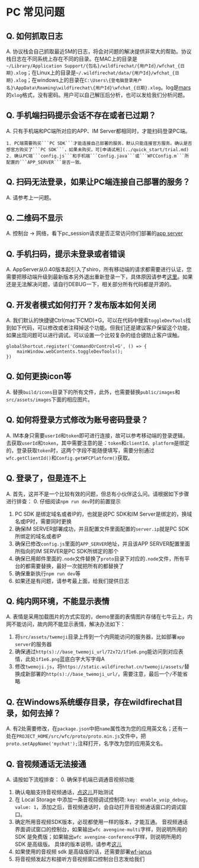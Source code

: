 # PC 常见问题

## Q. 如何抓取日志
A. 协议栈会自己抓取最近5M的日志，将会对问题的解决提供非常大的帮助。协议栈日志在不同系统上存在不同的目录。在MAC上的目录是```~/Library/Application Support/{包名}/wildfirechat/{用户Id}/wfchat_{日期}.xlog```；在Linux上的目录是```~/.wildfirechat/data/{用户Id}/wfchat_{日期}.xlog```；在windows上的目录在```C:\Users\{登电脑登录用户名}\AppData\Roaming\wildfirechat\{用户Id}\wfchat_{日期}.xlog```。log是[mars](https://github.com/Tencent/mars)的```xlog```格式，没有密码。用户可以自己解压后分析，也可以发给我们分析问题。

## Q. 手机端扫码提示会话不存在或者已过期？
A. 只有手机端和PC端所对应的APP、IM Server都相同时，才能扫码登录PC端。

    1. PC端需要购买```PC SDK```才能连接自己部署的服务，默认只能连接官方服务。确认是否想官方购买了```PC SDK```，如果未购买，可[申请试用](../quick_start/trial.md)
    2. 确认PC端```config.js```和手机端```Config.java```或```WFCConfig.m```所配置的```APP_SERVER```是否一致。

## Q. 扫码无法登录，如果让PC端连接自己部署的服务？
A. 请参考上一问题。

## Q. 二维码不显示
A. 控制台 -> 网络，看下pc_session请求是否正常访问你们部署的[app server](../quick_start/server.md)

## Q. 手机扫码，提示未登录或者错误
A. AppServer从0.40版本起引入了shiro，所有移动端的请求都需要进行认证，您需要把移动端升级到最新版本另外退出重新登录一下，具体原因请参考[这里](https://gitee.com/wfchat/app-server/blob/master/README.md#版本兼容)。如果还是无法解决问题，请自行DEBUG一下，相关部分所有代码都是开源的。

## Q. 开发者模式如何打开？发布版本如何关闭
A. 我们默认的快捷键Ctrl(mac下CMD)+G，可以在代码中搜索```toggleDevTools```找到如下代码，可以修改或者注释掉这个功能。但我们还是建议客户保留这个功能，如果出现问题可以进行调试。可以设置一个比较复杂的组合键防止客户误触。
```
globalShortcut.register('CommandOrControl+G', () => {
    mainWindow.webContents.toggleDevTools();
})
```

## Q. 如何更换icon等
A. 替换```build/icons```目录下的所有文件，此外，也需要替换```public/images```和```src/assets/images```下面的相应图片。

## Q. 如何将登录方式修改为账号密码登录？
A. IM本身只需要```userId```和```token```即可进行连接，故可以参考移动端的登录逻辑，去获取```userId```和```token```，其中需要注意的是：```token```和```clientId```、```platform```是绑定的，登录获取```token```时，这两个字段不能随便填写，需要分别通过```wfc.getClientId()```和```Config.getWFCPlatform()```获取。

## Q. 登录了，但是连不上
A. 首先，这并不是一个比较有效的问题，但总有小伙伴这么问。请根据如下步骤进行排查：
0. 仔细阅读```npm run dev```时的前置提示
1. PC SDK 是绑定域名或者IP的，也就是说PC SDK和IM Server是绑定的，换域名或IP时，需要同时更换
2. 确保IM SERVER部署成功，并且配置文件里面配置的```server.ip```就是PC SDK所绑定的域名或者IP
3. 确保已修改```config.js```里面的```APP_SERVER```地址，并且该APP SERVER配置里面所指向的IM SERVER是PC SDK所绑定的那个
4. 确保已用邮件里面的```.node```文件替换了```proto```目录下对应的```.node```文件，所有平台的都需要替换，最好一次就把所有的都替换了
5. 确保重新执行```npm run dev```等
6. 如果还是有问题，请参考最上面，给我们提供日志

## Q. 纯内网环境，不能显示表情
A. 表情是采用加载图片的方式实现的，demo里面的表情图片存储在七牛云上，内网不能访问，故内网不能显示表情，解决办法如下：
  1. 将```src/assets/twemoji```目录上传到一个内网能访问的服务器，比如部署```app server```的服务器
  2. 确保通过```http(s)://base_twemoji_url/72x72/1f1e6.png```能访问到对应表情，此处```1f1e6.png```蓝底白字大写字母A
  3. 修改```twemoji.js```，将```https://static.wildfirechat.cn/twemoji/assets/```替换成新部署的```http(s)://base_twemoji_url/```，需要注意，最后一个```/```不能省略

## Q. 在Windows系统缓存目录，存在wildfirechat目录，如何去掉？
A. 有2处需要修改，在```package.json```中把```name```属性改为您的应用英文名；还有一处在```PROJECT_HOME/src/wfc/proto/proto.min.js```文件中，把```proto.setAppName('mychat');```注释打开，名字改为您的应用英文名。

## Q. 音视频通话无法接通
A. 请按如下流程排查：
0. 确保手机端已调通音视频功能
1. 确认电脑支持音视频通话，[点这儿](https://docs.wildfirechat.cn/webrtc/abilitytest/)开始测试
2. 在 Local Storage 中添加一条音视频调试控制项: ```key: enable_voip_debug```，```value: 1```，添加之后，音视频通话时，会自动打开音视频通话窗口的调试窗口。
3. 确定所用音视频SDK版本，必现都使用一样的版本，才能互通。 音视频通话界面调试窗口的控制台，如果输出```wfc avengine-multi```字样，则说明所用的 SDK  是免费版；如果输出```wfc avengine-conference```字样，则说明所用的 SDK 是高级版。 具体的版本说明，请参考[这儿](https://github.com/wildfirechat/vue-pc-chat/tree/master/src/wfc/av/internal)
4. 如果使用的音视频 sdk 是高级版的话，还需要部署[wf-janus](https://github.com/wildfirechat/wf-janus)
5. 将音视频发起方和接听方音视频窗口控制台日志发给我们
